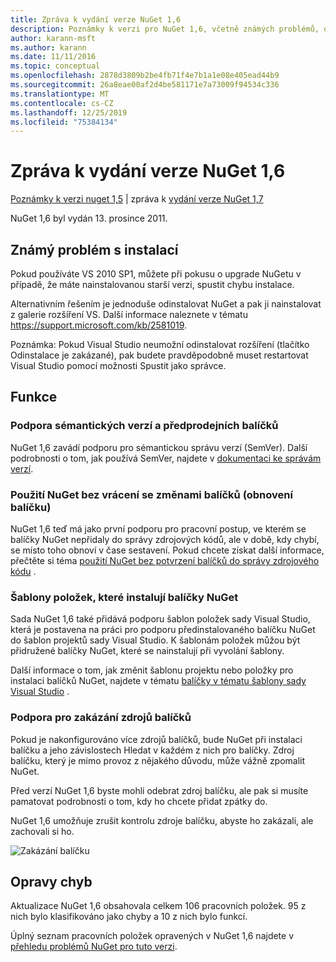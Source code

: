 ```yaml
---
title: Zpráva k vydání verze NuGet 1,6
description: Poznámky k verzi pro NuGet 1,6, včetně známých problémů, oprav chyb, přidaných funkcí a chcete odeslat obecnou.
author: karann-msft
ms.author: karann
ms.date: 11/11/2016
ms.topic: conceptual
ms.openlocfilehash: 2878d3809b2be4fb71f4e7b1a1e08e405ead44b9
ms.sourcegitcommit: 26a8eae00af2d4be581171e7a73009f94534c336
ms.translationtype: MT
ms.contentlocale: cs-CZ
ms.lasthandoff: 12/25/2019
ms.locfileid: "75384134"
---
```

 # <a name="nuget-16-release-notes"></a>Zpráva k vydání verze NuGet 1,6

[Poznámky k verzi nuget 1,5](../release-notes/nuget-1.5.md) | zpráva k [vydání verze NuGet 1,7](../release-notes/nuget-1.7.md)

NuGet 1,6 byl vydán 13. prosince 2011.

## <a name="known-installation-issue"></a>Známý problém s instalací
Pokud používáte VS 2010 SP1, můžete při pokusu o upgrade NuGetu v případě, že máte nainstalovanou starší verzi, spustit chybu instalace.

Alternativním řešením je jednoduše odinstalovat NuGet a pak ji nainstalovat z galerie rozšíření VS.  Další informace naleznete v tématu <https://support.microsoft.com/kb/2581019>.

Poznámka: Pokud Visual Studio neumožní odinstalovat rozšíření (tlačítko Odinstalace je zakázané), pak budete pravděpodobně muset restartovat Visual Studio pomocí možnosti Spustit jako správce.

## <a name="features"></a>Funkce

### <a name="support-for-semantic-versioning-and-prerelease-packages"></a>Podpora sémantických verzí a předprodejních balíčků
NuGet 1,6 zavádí podporu pro sémantickou správu verzí (SemVer). Další podrobnosti o tom, jak používá SemVer, najdete v [dokumentaci ke správám verzí](../create-packages/prerelease-packages.md).

### <a name="using-nuget-without-checking-in-packages-package-restore"></a>Použití NuGet bez vrácení se změnami balíčků (obnovení balíčku)
NuGet 1,6 teď má jako první podporu pro pracovní postup, ve kterém se balíčky NuGet nepřidaly do správy zdrojových kódů, ale v době, kdy chybí, se místo toho obnoví v čase sestavení. Pokud chcete získat další informace, přečtěte si téma [použití NuGet bez potvrzení balíčků do správy zdrojového kódu](../consume-packages/packages-and-source-control.md) .

### <a name="item-templates-that-install-nuget-packages"></a>Šablony položek, které instalují balíčky NuGet
Sada NuGet 1,6 také přidává podporu šablon položek sady Visual Studio, která je postavena na práci pro podporu předinstalovaného balíčku NuGet do šablon projektů sady Visual Studio. K šablonám položek můžou být přidružené balíčky NuGet, které se nainstalují při vyvolání šablony.

Další informace o tom, jak změnit šablonu projektu nebo položky pro instalaci balíčků NuGet, najdete v tématu [balíčky v tématu šablony sady Visual Studio](../visual-studio-extensibility/visual-studio-templates.md) .

### <a name="support-for-disabling-package-sources"></a>Podpora pro zakázání zdrojů balíčků
Pokud je nakonfigurováno více zdrojů balíčků, bude NuGet při instalaci balíčku a jeho závislostech Hledat v každém z nich pro balíčky. Zdroj balíčku, který je mimo provoz z nějakého důvodu, může vážně zpomalit NuGet.

Před verzí NuGet 1,6 byste mohli odebrat zdroj balíčku, ale pak si musíte pamatovat podrobnosti o tom, kdy ho chcete přidat zpátky do.

NuGet 1,6 umožňuje zrušit kontrolu zdroje balíčku, abyste ho zakázali, ale zachovali si ho.

![Zakázání balíčku](./media/package-source-with-disabled-source.png)

## <a name="bug-fixes"></a>Opravy chyb
Aktualizace NuGet 1,6 obsahovala celkem 106 pracovních položek. 95 z nich bylo klasifikováno jako chyby a 10 z nich bylo funkcí.

Úplný seznam pracovních položek opravených v NuGet 1,6 najdete v [přehledu problémů NuGet pro tuto verzi](http://nuget.codeplex.com/workitem/list/advanced?keyword=&status=Closed&type=All&priority=All&release=NuGet%201.6&assignedTo=All&component=All&sortField=Votes&sortDirection=Descending&page=0).
